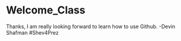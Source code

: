 # Welcome_Class
Thanks, I am really looking forward to learn how to use Github. -Devin Shafman
#Shev4Prez
  
